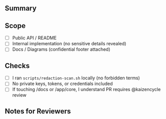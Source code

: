 ## Summary
<!-- What changed and why? Keep public details neutral. -->

## Scope
- [ ] Public API / README
- [ ] Internal implementation (no sensitive details revealed)
- [ ] Docs / Diagrams (confidential footer attached)

## Checks
- [ ] I ran `scripts/redaction-scan.sh` locally (no forbidden terms)
- [ ] No private keys, tokens, or credentials included
- [ ] If touching /docs or /app/core, I understand PR requires @kaizencycle review

## Notes for Reviewers
<!-- Optional -->
